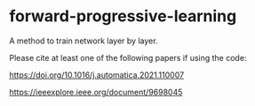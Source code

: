 # forward-progressive-learning
A method to train network layer by layer.

Please cite at least one of the following papers if using the code:

https://doi.org/10.1016/j.automatica.2021.110007

https://ieeexplore.ieee.org/document/9698045
